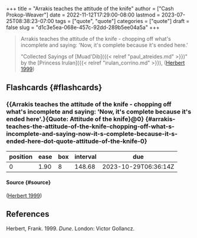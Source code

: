 +++
title = "Arrakis teaches the attitude of the knife"
author = ["Cash Prokop-Weaver"]
date = 2022-11-12T17:29:00-08:00
lastmod = 2023-07-25T08:38:23-07:00
tags = ["quote", "quote"]
categories = ["quote"]
draft = false
slug = "d1c3e5ea-068e-457c-92dd-289b5ee04a5a"
+++

> Arrakis teaches the attitude of the knife - chopping off what's incomplete and saying: 'Now, it's complete because it's ended here.'
>
> "Collected Sayings of [Muad'Dib]({{< relref "paul_atreides.md" >}})" by the [Princess Irulan]({{< relref "irulan_corrino.md" >}}), (<a href="#citeproc_bib_item_1">Herbert 1999</a>)


## Flashcards {#flashcards}


### {{Arrakis teaches the attitude of the knife - chopping off what's incomplete and saying: 'Now, it's complete because it's ended here'.}{Quote: Attitude of the knife}@0} {#arrakis-teaches-the-attitude-of-the-knife-chopping-off-what-s-incomplete-and-saying-now-it-s-complete-because-it-s-ended-here-dot-quote-attitude-of-the-knife-0}

| position | ease | box | interval | due                  |
|----------|------|-----|----------|----------------------|
| 0        | 1.90 | 8   | 148.68   | 2023-10-29T06:36:14Z |


#### Source {#source}

(<a href="#citeproc_bib_item_1">Herbert 1999</a>)

## References

<style>.csl-entry{text-indent: -1.5em; margin-left: 1.5em;}</style><div class="csl-bib-body">
  <div class="csl-entry"><a id="citeproc_bib_item_1"></a>Herbert, Frank. 1999. <i>Dune</i>. London: Victor Gollancz.</div>
</div>
